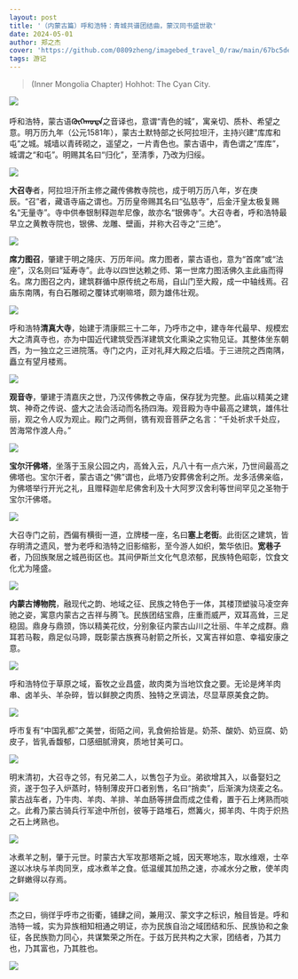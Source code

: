 ```yaml
---
layout: post
title: '（内蒙古篇）呼和浩特：青城共谱团结曲，蒙汉同书盛世歌'
date: 2024-05-01
author: 郑之杰
cover: 'https://github.com/0809zheng/imagebed_travel_0/raw/main/67bc5de8d0e0a243d40398dc.png'
tags: 游记
---
```


> (Inner Mongolia Chapter) Hohhot: The Cyan City.

![](https://github.com/0809zheng/imagebed_travel_0/raw/main/67bc5de8d0e0a243d40398dc.png)

呼和浩特，蒙古语**ᠬᠥᠬᠡᠬᠣᠲᠠ**之音译也，意谓“青色的城”，寓亲切、质朴、希望之意。明万历九年（公元1581年），蒙古土默特部之长阿拉坦汗，主持兴建“库库和屯”之城。城墙以青砖砌之，遥望之，一片青色也。蒙古语中，青色谓之“库库”，城谓之“和屯”。明赐其名曰“归化”，至清季，乃改为归绥。

![](https://github.com/0809zheng/imagebed_travel_0/raw/main/67601be1d0e0a243d4e4f24e.png)

**大召寺**者，阿拉坦汗所主修之藏传佛教寺院也，成于明万历八年，岁在庚辰。“召”者，藏语寺庙之谓也。万历皇帝赐其名曰“弘慈寺”，后金汗皇太极复赐名“无量寺”。寺中供奉银制释迦牟尼像，故亦名“银佛寺”。大召寺者，呼和浩特最早立之黄教寺院也，银佛、龙雕、壁画，并称大召寺之“三绝”。

![](https://github.com/0809zheng/imagebed_travel_0/raw/main/67601d1cd0e0a243d4e4f27b.png)

**席力图召**，肇建于明之隆庆、万历年间。席力图者，蒙古语也，意为“首席”或“法座”，汉名则曰“延寿寺”。此寺以四世达赖之师、第一世席力图活佛久主此庙而得名。席力图召之内，建筑群循中原传统之布局，自山门至大殿，成一中轴线焉。召庙东南隅，有白石雕砌之覆钵式喇嘛塔，颇为雄伟壮观。

![](https://github.com/0809zheng/imagebed_travel_0/raw/main/67601e12d0e0a243d4e4f293.png)

呼和浩特**清真大寺**，始建于清康熙三十二年，乃呼市之中，建寺年代最早、规模宏大之清真寺也，亦为中国近代建筑受西洋建筑文化熏染之实物见证。其整体坐东朝西，为一独立之三进院落。寺门之内，正对礼拜大殿之后墙。于三进院之西南隅，矗立有望月楼焉。

![](https://github.com/0809zheng/imagebed_travel_0/raw/main/67601ed8d0e0a243d4e4f2b6.png)

**观音寺**，肇建于清嘉庆之世，乃汉传佛教之寺庙，保存犹为完整。此庙以精美之建筑、神奇之传说、盛大之法会活动而名扬四海。观音殿为寺中最高之建筑，雄伟壮丽，观之令人叹为观止。殿门之两侧，镌有观音菩萨之名言：“千处祈求千处应，苦海常作渡人舟。”

![](https://github.com/0809zheng/imagebed_travel_0/raw/main/676020ded0e0a243d4e4f2fb.png)

**宝尔汗佛塔**，坐落于玉泉公园之内，高耸入云，凡八十有一点六米，乃世间最高之佛塔也。宝尔汗者，蒙古语之“佛”谓也，此塔乃安葬佛舍利之所。龙多活佛亲临，为佛塔举行开光之礼，且赠释迦牟尼佛舍利及十大阿罗汉舍利等世间罕见之圣物于宝尔汗佛塔。

![](https://github.com/0809zheng/imagebed_travel_0/raw/main/67602193d0e0a243d4e4f336.png)

大召寺门之前，西偏有横街一道，立牌楼一座，名曰**塞上老街**。此街区之建筑，皆存明清之遗风，誉为老呼和浩特之旧影缩影，至今游人如织，繁华依旧。**宽巷子**者，乃回族聚居之城邑街区也。其间伊斯兰文化气息浓郁，民族特色昭彰，饮食文化尤为隆盛。

![](https://github.com/0809zheng/imagebed_travel_0/raw/main/676023bbd0e0a243d4e4f378.png)

**内蒙古博物院**，融现代之韵、地域之征、民族之特色于一体，其楼顶塑骏马凌空奔驰之姿，寓意内蒙古之吉祥与腾飞。民族团结宝鼎，庄重而威严，双耳高耸，三足稳固。鼎身与鼎颈，饰以精美花纹，分别象征内蒙古山川之壮丽、牛羊之成群。鼎耳若马鞍，鼎足似马蹄，既彰蒙古族赛马射箭之所长，又寓吉祥如意、幸福安康之意。

![](https://github.com/0809zheng/imagebed_travel_0/raw/main/67bb196ad0e0a243d402a60c.png)

呼和浩特位于草原之域，畜牧之业昌盛，故肉类为当地饮食之要。无论是烤羊肉串、卤羊头、羊杂碎，皆以鲜腴之肉质、独特之烹调法，尽显草原美食之韵。

![](https://github.com/0809zheng/imagebed_travel_0/raw/main/67bb1545d0e0a243d402a3d3.png)

呼市复有“中国乳都”之美誉，街陌之间，乳食俯拾皆是。奶茶、酸奶、奶豆腐、奶皮子，皆乳香馥郁，口感细腻滑爽，质地甘美可口。

![](https://github.com/0809zheng/imagebed_travel_0/raw/main/67bb178fd0e0a243d402a4ea.png)

明末清初，大召寺之邻，有兄弟二人，以售包子为业。弟欲增其入，以备娶妇之资，遂于包子入炉蒸时，特制薄皮开口者别售，名曰“捎卖”，后渐演为烧麦之名。蒙古战车者，乃牛肉、羊肉、羊排、羊血肠等拼盘而成之佳肴，置于石上烤熟而啖之。此肴乃蒙古骑兵行军途中所创，彼等于路堆石，燃篝火，掷羊肉、牛肉于炽热之石上烤熟也。

![](https://github.com/0809zheng/imagebed_travel_0/raw/main/67bb1892d0e0a243d402a594.png)

冰煮羊之制，肇于元世。时蒙古大军攻那塔斯之城，因天寒地冻，取水维艰，士卒遂以冰块与羊肉同烹，成冰煮羊之食。低温缓其加热之速，亦减水分之散，使羊肉之鲜嫩得以存焉。

![](https://github.com/0809zheng/imagebed_travel_0/raw/main/67bb17dcd0e0a243d402a519.png)


杰之曰，徜徉乎呼市之街衢，铺肆之间，兼用汉、蒙文字之标识，触目皆是。呼和浩特一城，实为异族相知相通之明证，亦为民族自治之域团结和乐、民族协和之象征，各民族勠力同心，共谋繁荣之所在。于兹万民共构之大家，团结者，乃其力也，乃其富也，乃其胜也。

![](https://github.com/0809zheng/imagebed_travel_0/raw/main/67bb1aa1d0e0a243d402a6ac.png)
